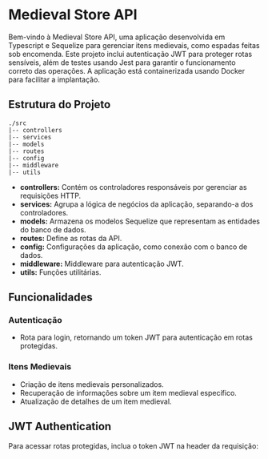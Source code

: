 # Medieval Store API

Bem-vindo à Medieval Store API, uma aplicação desenvolvida em Typescript e Sequelize para gerenciar itens medievais, como espadas feitas sob encomenda. Este projeto inclui autenticação JWT para proteger rotas sensíveis, além de testes usando Jest para garantir o funcionamento correto das operações. A aplicação está containerizada usando Docker para facilitar a implantação.

## Estrutura do Projeto
```
./src
|-- controllers
|-- services
|-- models
|-- routes
|-- config
|-- middleware
|-- utils
```

- **controllers:** Contém os controladores responsáveis por gerenciar as requisições HTTP.
- **services:** Agrupa a lógica de negócios da aplicação, separando-a dos controladores.
- **models:** Armazena os modelos Sequelize que representam as entidades do banco de dados.
- **routes:** Define as rotas da API.
- **config:** Configurações da aplicação, como conexão com o banco de dados.
- **middleware:** Middleware para autenticação JWT.
- **utils:** Funções utilitárias.

## Funcionalidades

### Autenticação

- Rota para login, retornando um token JWT para autenticação em rotas protegidas.

### Itens Medievais

- Criação de itens medievais personalizados.
- Recuperação de informações sobre um item medieval específico.
- Atualização de detalhes de um item medieval.

## JWT Authentication

Para acessar rotas protegidas, inclua o token JWT na header da requisição:

